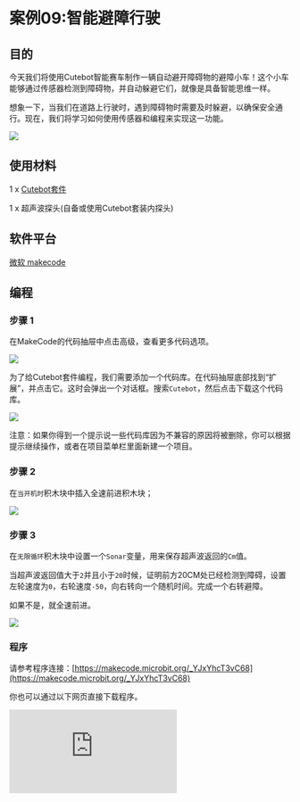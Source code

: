 ﻿---
sidebar_position: 12
sidebar_label: 智能避障行驶
---

# 案例09:智能避障行驶

## 目的

今天我们将使用Cutebot智能赛车制作一辆自动避开障碍物的避障小车！这个小车能够通过传感器检测到障碍物，并自动躲避它们，就像是具备智能思维一样。

想象一下，当我们在道路上行驶时，遇到障碍物时需要及时躲避，以确保安全通行。现在，我们将学习如何使用传感器和编程来实现这一功能。

![](https://wiki-media-ef.oss-cn-hongkong.aliyuncs.com//images/cutebot-case-09-01.png)

## 使用材料

1 x [Cutebot套件](https://item.taobao.com/item.htm?spm=a1z10.3-c-s.w4002-18602834180.23.78b86655ZP5Yg8&id=598365555295)

1 x 超声波探头(自备或使用Cutebot套装内探头)

## 软件平台

[微软 makecode](https://makecode.microbit.org/#)

## 编程

### 步骤 1
在MakeCode的代码抽屉中点击高级，查看更多代码选项。

![](https://wiki-media-ef.oss-cn-hongkong.aliyuncs.com//images/cutebot-pk-1.png)

为了给Cutebot套件编程，我们需要添加一个代码库。在代码抽屉底部找到“扩展”，并点击它。这时会弹出一个对话框。搜索`Cutebot`，然后点击下载这个代码库。

![](https://wiki-media-ef.oss-cn-hongkong.aliyuncs.com//images/cutebot-pk-11.png)

注意：如果你得到一个提示说一些代码库因为不兼容的原因将被删除，你可以根据提示继续操作，或者在项目菜单栏里面新建一个项目。

### 步骤 2

在`当开机时`积木块中插入全速前进积木块；

![](https://wiki-media-ef.oss-cn-hongkong.aliyuncs.com//images/case_09_01.png)

### 步骤 3

在`无限循环`积木块中设置一个`Sonar`变量，用来保存超声波返回的`Cm`值。

当超声波返回值大于`2`并且小于`20`时候，证明前方20CM处已经检测到障碍，设置左轮速度为`0`，右轮速度`-50`，向右转向一个随机时间。完成一个右转避障。

如果不是，就全速前进。

![](https://wiki-media-ef.oss-cn-hongkong.aliyuncs.com//images/case_09_02.png)


### 程序

请参考程序连接：[https://makecode.microbit.org/_YJxYhcT3vC68](https://makecode.microbit.org/_YJxYhcT3vC68)

你也可以通过以下网页直接下载程序。

<div
    style={{
        position: 'relative',
        paddingBottom: '60%',
        overflow: 'hidden',
    }}
>
    <iframe
        src="https://makecode.microbit.org/_YJxYhcT3vC68"
        frameborder="0"
        sandbox="allow-popups allow-forms allow-scripts allow-same-origin"
        style={{
            position: 'absolute',
            width: '100%',
            height: '100%',
        }}
    />
</div>
---

## 结论

小车全速前进，当检测到20cm之内有障碍物时，向右旋转一个角度，继续前进。

![](https://wiki-media-ef.oss-cn-hongkong.aliyuncs.com//images/cutebot-case-09.gif)

## 思考

为什么要判断返回值大于2CM。

## 常见问题

Q：使用cutebot小车时，发现小车本来正常行驶，接入超声波传感器后小车故障，无法行驶。

A：请检查超声波传感器是否插错接口，应该插在sonar接口而不是iic接口。

## 相关阅读

